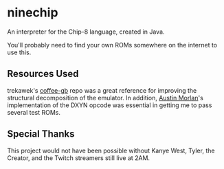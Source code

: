 # ninechip
An interpreter for the Chip-8 language, created in Java.

You'll probably need to find your own ROMs somewhere on the internet to use this.

## Resources Used
trekawek's [coffee-gb](https://github.com/trekawek/coffee-gb) repo was a great reference for improving the structural decomposition of the emulator. In addition, [Austin Morlan](https://austinmorlan.com/posts/chip8_emulator/)'s implementation of the DXYN opcode was essential in getting me to pass several test ROMs.

## Special Thanks
This project would not have been possible without Kanye West, Tyler, the Creator, and the Twitch streamers still live at 2AM.

